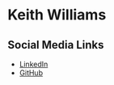 # Keith Williams
## Social Media Links
- [LinkedIn](https://www.linkedin.com/in/keithwilliams5/)
- [GitHub](https://github.com/kaw393939)
 
